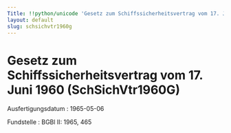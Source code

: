 ```yaml
---
Title: !!python/unicode 'Gesetz zum Schiffssicherheitsvertrag vom 17. Juni 1960'
layout: default
slug: schsichvtr1960g
---
```


# Gesetz zum Schiffssicherheitsvertrag vom 17. Juni 1960 (SchSichVtr1960G)

Ausfertigungsdatum
:   1965-05-06

Fundstelle
:   BGBl II: 1965, 465

